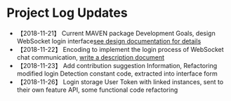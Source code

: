 # Project Log Updates

* 【2018-11-21】 Current MAVEN package Development Goals, design WebSocket login interface[see design documentation for details](design.md)
* 【2018-11-22】 Encoding to implement the login process of WebSocket chat communication, [write a description document](detail/Login.md)
* 【2018-11-23】 Add contribution suggestion Information, Refactoring modified login Detection constant code, extracted into interface form
* 【2018-11-26】 Login storage User Token with linked instances, sent to their own feature API, some functional code refactoring